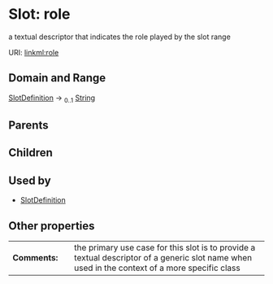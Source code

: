 
# Slot: role

a textual descriptor that indicates the role played by the slot range

URI: [linkml:role](https://w3id.org/linkml/role)


## Domain and Range

[SlotDefinition](SlotDefinition.md) &#8594;  <sub>0..1</sub> [String](types/String.md)

## Parents


## Children


## Used by

 * [SlotDefinition](SlotDefinition.md)

## Other properties

|  |  |  |
| --- | --- | --- |
| **Comments:** | | the primary use case for this slot is to provide a textual descriptor of a generic slot name when used in the context of a more specific class |

